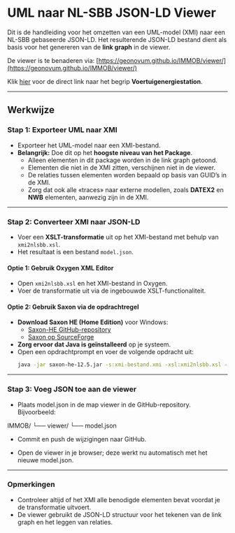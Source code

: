# UML naar NL-SBB JSON-LD Viewer

Dit is de handleiding voor het omzetten van een UML-model (XMI) naar een NL-SBB gebaseerde JSON-LD. Het resulterende JSON-LD bestand dient als basis voor het genereren van de **link graph** in de viewer.

De viewer is te benaderen via: [https://geonovum.github.io/IMMOB/viewer/](https://geonovum.github.io/IMMOB/viewer/)

Klik [hier](https://geonovum.github.io/IMMOB/viewer/?uri_id=https%3A%2F%2Fdocs.geostandaarden.nl%2Fmobiliteit%2Fid%2Fbegrip%2FVoertuigenergiestation) voor de direct link naar het begrip **Voertuigenergiestation**.

---

## Werkwijze

### Stap 1: Exporteer UML naar XMI
- Exporteer het UML-model naar een XMI-bestand.
- **Belangrijk:** Doe dit op het **hoogste niveau van het Package**.  
  - Alleen elementen in dit package worden in de link graph getoond.  
  - Elementen die niet in de XMI zitten, verschijnen niet in de viewer.  
  - De relaties tussen elementen worden bepaald op basis van GUID’s in de XMI.  
  - Zorg dat ook alle «traces» naar externe modellen, zoals **DATEX2** en **NWB** elementen, aanwezig zijn in de XMI.

---

### Stap 2: Converteer XMI naar JSON-LD
- Voer een **XSLT-transformatie** uit op het XMI-bestand met behulp van `xmi2nlsbb.xsl`.  
- Het resultaat is een bestand `model.json`.

#### Optie 1: Gebruik Oxygen XML Editor
- Open `xmi2nlsbb.xsl` en het XMI-bestand in Oxygen.
- Voer de transformatie uit via de ingebouwde XSLT-functionaliteit.

#### Optie 2: Gebruik Saxon via de opdrachtregel
- **Download Saxon HE (Home Edition)** voor Windows:
  - [Saxon-HE GitHub-repository](https://github.com/Saxonica/Saxon-HE)
  - [Saxon op SourceForge](https://sourceforge.net/projects/saxon/)
- **Zorg ervoor dat Java is geïnstalleerd** op je systeem.
- Open een opdrachtprompt en voer de volgende opdracht uit:
  ```bash
  java -jar saxon-he-12.5.jar -s:xmi-bestand.xmi -xsl:xmi2nlsbb.xsl -o:model.json

--- 

### Stap 3: Voeg JSON toe aan de viewer

- Plaats model.json in de map viewer in de GitHub-repository.
Bijvoorbeeld:

IMMOB/
  └── viewer/
       └── model.json


- Commit en push de wijzigingen naar GitHub.

- Open de viewer in je browser; deze werkt nu automatisch met het nieuwe model.json.

---
### Opmerkingen

- Controleer altijd of het XMI alle benodigde elementen bevat voordat je de transformatie uitvoert.
- De viewer gebruikt de JSON-LD structuur voor het tekenen van de link graph en het leggen van relaties.
